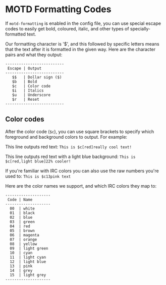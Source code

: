# MOTD Formatting Codes

If `motd-formatting` is enabled in the config file, you can use special escape codes to
easily get bold, coloured, italic, and other types of specially-formatted text.

Our formatting character is '$', and this followed by specific letters means that the text
after it is formatted in the given way. Here are the character pairs and what they output:

    --------------------------
     Escape | Output
    --------------------------
       $$   | Dollar sign ($)
       $b   | Bold
       $c   | Color code
       $i   | Italics
       $u   | Underscore
       $r   | Reset
    --------------------------


## Color codes

After the color code (`$c`), you can use square brackets to specify which foreground and
background colors to output. For example:

This line outputs red text:
    `This is $c[red]really cool text!`

This line outputs red text with a light blue background:
    `This is $c[red,light blue]22% cooler!`

If you're familiar with IRC colors you can also use the raw numbers you're used to:
    `This is $c13pink text`

Here are the color names we support, and which IRC colors they map to:

    --------------------
     Code | Name
    --------------------
      00  | white
      01  | black
      02  | blue
      03  | green
      04  | red
      05  | brown
      06  | magenta
      07  | orange
      08  | yellow
      09  | light green
      10  | cyan
      11  | light cyan
      12  | light blue
      13  | pink
      14  | grey
      15  | light grey
    --------------------
